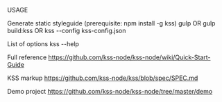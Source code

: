 USAGE

Generate static styleguide
(prerequisite: npm install -g kss)
gulp OR gulp build:kss OR kss --config kss-config.json

List of options
kss --help

Full reference
https://github.com/kss-node/kss-node/wiki/Quick-Start-Guide

KSS markup
https://github.com/kss-node/kss/blob/spec/SPEC.md

Demo project
https://github.com/kss-node/kss-node/tree/master/demo
